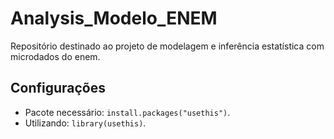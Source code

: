 # Analysis_Modelo_ENEM
Repositório destinado ao projeto de modelagem e inferência estatística com microdados do enem.

## Configurações
* Pacote necessário: `install.packages("usethis")`.
* Utilizando: `library(usethis)`.